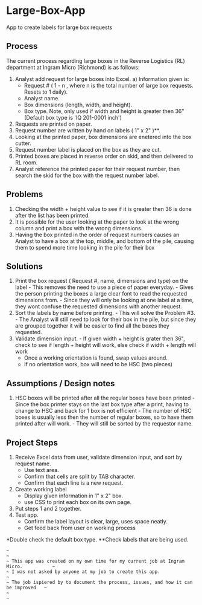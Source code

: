# Large-Box-App
App to create labels for large box requests

## Process
The current process regarding large boxes in the Reverse Logistics (RL) department at Ingram Micro (Richmond) is as follows:
  1. Analyst add request for large boxes into Excel.
    a) Information given is:
        - Request # ( 1 - n , where n is the total number of large box requests. Resets to 1 daily).
        - Analyst name.
        - Box dimensions (length, width, and height).
        - Box type. Note, only used if width and height is greater then 36" (Default box type is 'IQ 201-0001 inch')
  2. Requests are printed on paper.
  3. Request number are written by hand on labels ( 1" x 2" )**.
  4. Looking at the printed paper, box dimensions are enetered into the box cutter.
  5. Request number label is placed on the box as they are cut.
  6. Printed boxes are placed in reverse order on skid, and then delivered to RL room.
  7. Analyst reference the printed paper for their request number, then search the skid for the box with the request number label.
  
## Problems 
  1. Checking the width + height value to see if it is greater then 36 is done after the list has been printed.
  2. It is possible for the user looking at the paper to look at the wrong column and print a box with the wrong dimensions.
  3. Having the box printed in the order of request numbers causes an Analyst to have a box at the top, middle, and bottom of the pile, causing them to spend more time looking in the pile for their box
  
## Solutions
  1. Print the box request ( Request #, name, dimensions and type) on the label
    - This removes the need to use a piece of paper everyday.
    - Gives the person printing the boxes a large clear font to read the requested dimensions from.
    - Since they will only be looking at one label at a time, they wont confuse the requested dimensions with another request.
  2. Sort the labels by name before printing.
    - This will solve the Problem #3.
    - The Analyst will still need to look for their box in the pile, but since they are grouped together it will be easier to find all the boxes they requested.
  3. Validate dimension input.
    - If given width + height is grater then 36", check to see if length + height will work, else check if width + length will work
      - Once a working orientation is found, swap values around.
      - If no orientation work, box will need to be HSC (two pieces)
  
## Assumptions / Design notes
  1. HSC boxes will be printed after all the regular boxes have been printed
    - Since the box printer stays on the last box type after a print, having to change to HSC and back for 1 box is not efficient
    - The number of HSC boxes is usually less then the number of regular boxes, so to have them printed after will work.
    - They will still be sorted by the requestor name.
    
## Project Steps
  1. Receive Excel data from user, validate dimension input, and sort by request name.
      - Use text area.
      - Confirm that cells are split by TAB character.
      - Confirm that each line is a new request.
  2. Create working label 
      - Display given information in 1" x 2" box.
      - use CSS to print each box on its own page.
  3. Put steps 1 and 2 together.
  4. Test app.
      - Confirm the label layout is clear, large, uses space neatly.
      - Get feed back from user on working process
              
*Double check the default box type.
**Check labels that are being used.

~~~~~~~~~~~~~~~~~~~~~~~~~~~~~~~~~~~~~~~~~~~~~~~~~~~~~~~~~~~~~~~~~~~~~~~~~~~~~~~~~~~~~
~                                                                                   ~
~ This app was created on my own time for my current job at Ingram Micro.           ~
~ I was not asked by anyone at my job to create this app.                           ~
~ The job ispiered by to document the process, issues, and how it can be improved   ~
~                                                                                   ~
~~~~~~~~~~~~~~~~~~~~~~~~~~~~~~~~~~~~~~~~~~~~~~~~~~~~~~~~~~~~~~~~~~~~~~~~~~~~~~~~~~~~~
